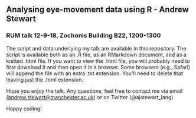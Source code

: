 ## Analysing eye-movement data using R - Andrew Stewart
### RUM talk 12-9-18, Zochonis Building B22, 1200-1300

The script and data underlying my talk are available in this repository. The script is available both as an .R file, as an RMarkdown document, and as a knitted .html file.  If you want to view the .html file, you will probably need to first download it and then open it in a browser.  Some browsers (e.g., Safari) will append the file with an extra .txt extension. You'll need to delete that leaving just the .html extension.

Hope you enjoy the talk.  Any questions, feel free to contact me via email (andrew.stewart@manchester.ac.uk) or on Twitter (@ajstewart_lang)

Happy coding!
